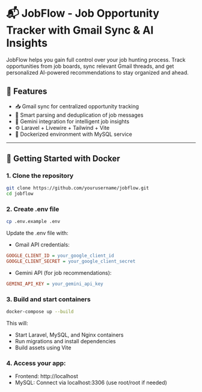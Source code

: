 # 📬 JobFlow - Job Opportunity Tracker with Gmail Sync & AI Insights

JobFlow helps you gain full control over your job hunting process. Track opportunities from job boards, sync relevant
Gmail threads, and get personalized AI-powered recommendations to stay organized and ahead.

## 🚀 Features

- 📥 Gmail sync for centralized opportunity tracking
- 📄 Smart parsing and deduplication of job messages
- 🤖 Gemini integration for intelligent job insights
- ⚙️ Laravel + Livewire + Tailwind + Vite
- 🐳 Dockerized environment with MySQL service

---

## 🐳 Getting Started with Docker

### 1. Clone the repository

```bash
git clone https://github.com/yourusername/jobflow.git
cd jobflow
```

### 2. Create .env file

```bash
cp .env.example .env
```

Update the .env file with:

* Gmail API credentials:

```ini
GOOGLE_CLIENT_ID = your_google_client_id
GOOGLE_CLIENT_SECRET = your_google_client_secret
```

* Gemini API (for job recommendations):

```ini
GEMINI_API_KEY = your_gemini_api_key
```

### 3. Build and start containers

```bash
docker-compose up --build
```

This will:

* Start Laravel, MySQL, and Nginx containers
* Run migrations and install dependencies
* Build assets using Vite

### 4. Access your app:

* Frontend: http://localhost
* MySQL: Connect via localhost:3306 (use root/root if needed)
